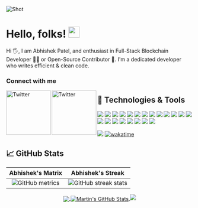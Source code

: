 ![Shot](https://github.com/abhishekpatel946/abhishekpatel946/blob/master/My%20Post.png)

# Hello, folks! <img src="https://raw.githubusercontent.com/MartinHeinz/MartinHeinz/master/wave.gif" width="30px" height="30px">

Hi 🖐, I am Abhishek Patel, and enthusiast in Full-Stack Blockchain Developer 👨‍💻 or Open-Source Contributor 👾. 
I'm a dedicated developer who writes efficient & clean code.

<!--
You can find me on <a href="https://dev.to/abhishekpatel946">
  <img src="https://d2fltix0v2e0sb.cloudfront.net/dev-badge.svg" alt="Abhishek Patel's DEV Profile" height="20" width="20">
</a> - [![LinkedIn][3.2]][3].
-->
### Connect with me

<a href="https://twitter.com/abhishekpatel_0" target="_blank"><img src="https://cdn2.iconfinder.com/data/icons/social-media-2199/64/social_media_isometric_6-twitter-512.png" height="120px" width="120px" alt="Twitter" align="left"></a><a href="https://www.linkedin.com/in/abhishekpatel946/" target="_blank"><img src="https://cdn2.iconfinder.com/data/icons/social-media-2199/64/social_media_isometric_14-linkedin-512.png" height="120px" width="120px" alt="Twitter" align="left"></a>

## 🔧 Technologies & Tools

![](https://img.shields.io/badge/Code-Python-informational?style=flat&logo=python&logoColor=white&color=2bbc8a)
![](https://img.shields.io/badge/Code-JavaScript-informational?style=flat&logo=Javascript&logoColor=white&color=2bbc8a)
![](https://img.shields.io/badge/Code-Typescript-informational?style=flat&logo=typescript&logoColor=white&color=2bbc8a)
![](https://img.shields.io/badge/Code-React-informational?style=flat&logo=react&logoColor=white&color=2bbc8a)
![](https://img.shields.io/badge/Code-Redux-informational?style=flat&logo=redux&logoColor=white&color=2bbc8a)
![](https://img.shields.io/badge/Code-NEXT.js-informational?style=flat&logo=next.js&logoColor=white&color=2bbc8a)
![](https://img.shields.io/badge/Code-NodeJS-informational?style=flat&logo=node.js&logoColor=white&color=2bbc8a)
![](https://img.shields.io/badge/Code-Nest-informational?style=flat&logo=nestjs&logoColor=white&color=2bbc8a)
![](https://img.shields.io/badge/Code-WEB3-informational?style=flat&logo=web3.js&logoColor=white&color=2bbc8a)
![](https://img.shields.io/badge/OS-Linux-informational?style=flat&logo=linux&logoColor=white&color=2bbc8a)
![](https://img.shields.io/badge/VS-CODE?style=flat&logo=vscode&logoColor=white&color=2bbc8a)
![](https://img.shields.io/badge/Tools-Docker-informational?style=flat&logo=docker&logoColor=white&color=2bbc8a)
![](https://img.shields.io/badge/Tools-CI/CD-informational?style=flat&logo=devops&logoColor=white&color=2bbc8a)
![](https://img.shields.io/badge/Tools-Git-informational?style=flat&logo=Git&logoColor=white&color=2bbc8a)
![](https://img.shields.io/badge/Platform-Netlify-informational?style=flat&logo=netlify&logoColor=white&color=2bbc8a)
![](https://img.shields.io/badge/Platform-GCP-informational?style=flat&logo=googlecloud&logoColor=white&color=2bbc8a)
![](https://img.shields.io/badge/Platform-Firebase-informational?style=flat&logo=firebase&logoColor=white&color=2bbc8a)
![](https://img.shields.io/badge/Platform-Ethereum-informational?style=flat&logo=ethereum&logoColor=white&color=2bbc8a)
![](https://img.shields.io/badge/Database-MySQL-informational?style=flat&logo=mysql&logoColor=white&color=2bbc8a)
![](https://img.shields.io/badge/Database-MongoDB-informational?style=flat&logo=mongodb&logoColor=white&color=2bbc8a)
![](https://img.shields.io/badge/Tools-GraphQL-informational?style=flat&logo=graphql&logoColor=white&color=2bbc8a)

![](https://visitor-badge.glitch.me/badge?page_id=abhishekpatel946.abhishekpatel946?color=2bbc8a)
[![wakatime](https://wakatime.com/badge/user/7275ee33-3c79-436a-a815-c22450d43021.svg)](https://wakatime.com/@7275ee33-3c79-436a-a815-c22450d43021)
 <!-- SourcererIo                                                                                                                                                 
[![](https://sourcerer.io/fame/abhishekpatel946/abhishekpatel946/abhishekpatel946/images/0)](https://sourcerer.io/fame/abhishekpatel946/abhishekpatel946/abhishekpatel946/links/0)[![](https://sourcerer.io/fame/abhishekpatel946/abhishekpatel946/abhishekpatel946/images/1)](https://sourcerer.io/fame/abhishekpatel946/abhishekpatel946/abhishekpatel946/links/1)[![](https://sourcerer.io/fame/abhishekpatel946/abhishekpatel946/abhishekpatel946/images/2)](https://sourcerer.io/fame/abhishekpatel946/abhishekpatel946/abhishekpatel946/links/2)[![](https://sourcerer.io/fame/abhishekpatel946/abhishekpatel946/abhishekpatel946/images/3)](https://sourcerer.io/fame/abhishekpatel946/abhishekpatel946/abhishekpatel946/links/3)[![](https://sourcerer.io/fame/abhishekpatel946/abhishekpatel946/abhishekpatel946/images/4)](https://sourcerer.io/fame/abhishekpatel946/abhishekpatel946/abhishekpatel946/links/4)[![](https://sourcerer.io/fame/abhishekpatel946/abhishekpatel946/abhishekpatel946/images/5)](https://sourcerer.io/fame/abhishekpatel946/abhishekpatel946/abhishekpatel946/links/5)[![](https://sourcerer.io/fame/abhishekpatel946/abhishekpatel946/abhishekpatel946/images/6)](https://sourcerer.io/fame/abhishekpatel946/abhishekpatel946/abhishekpatel946/links/6)[![](https://sourcerer.io/fame/abhishekpatel946/abhishekpatel946/abhishekpatel946/images/7)](https://sourcerer.io/fame/abhishekpatel946/abhishekpatel946/abhishekpatel946/links/7)
-->
<!--
[![Abhishek Patel's DEV Profile](https://d2fltix0v2e0sb.cloudfront.net/dev-badge.svg)](https://dev.to/abhishekpatel946)
-->

## &#x1f4c8; GitHub Stats

|                      Abhishek's Matrix                       |                                        Abhishek's Streak                                        |
| :----------------------------------------------------------: | :---------------------------------------------------------------------------------------------: |
| ![GitHub metrics](https://metrics.lecoq.io/abhishekpatel946) | ![GitHub streak stats](https://github-readme-streak-stats.herokuapp.com/?user=abhishekpatel946) |

<p align="center">
<a href="https://github.com/abhishekpatel946/abhishekpatel946">
  <img align="center" src="https://github-readme-stats.vercel.app/api/top-langs/?username=abhishekpatel946&hide=&title_color=ffffff&text_color=c9cacc&icon_color=2bbc8a&bg_color=1d1f21" />
</a>

<a href="https://github.com/abhishekpatel946/abhishekpatel946">
  <img align="center" src="https://github-readme-stats.vercel.app/api?username=abhishekpatel946&show_icons=true&line_height=27&count_private=true&title_color=ffffff&text_color=c9cacc&icon_color=2bbc8a&bg_color=1d1f21" alt="Martin's GitHub Stats" />
</a>

<img src="https://github-profile-trophy.vercel.app/?username=abhishekpatel946&theme=darkhub&margin-w=15&margin-h=15 (https://github.com/ryo-ma/github-profile-trophy)">
</p>
<!--
![Abhishek's wakatime stats](https://github-readme-stats.vercel.app/api/wakatime?username=Abhishekpatel946&layout=compact)
![GitHub Activity Graph](https://activity-graph.herokuapp.com/graph?username=abhishekpatel946)  
-->

<!-- links to social media icons -->

<!-- icons with padding -->

[1.1]: http://i.imgur.com/tXSoThF.png (twitter icon with padding)
[2.1]: http://i.imgur.com/0o48UoR.png (github icon with padding)

<!-- icons without padding -->

[1.2]: http://i.imgur.com/wWzX9uB.png (twitter icon without padding)
[2.2]: http://i.imgur.com/9I6NRUm.png (github icon without padding)
[3.2]: https://raw.githubusercontent.com/MartinHeinz/MartinHeinz/master/linkedin-3-16.png (LinkedIn icon without padding)

<!-- links to your social media accounts -->

[1]: https://twitter.com/@abhishekpatel_0
[2]: https://github.com/abhishekpatel946
[3]: https://www.linkedin.com/abhishek-patel-700442172/

<!-- Resources -->
<!-- Icons: https://simpleicons.org/ -->
<!-- GitHub Stats: https://github.com/anuraghazra/github-readme-stats -->
<!-- Emojis: https://emojipedia.org/emoji/ -->
<!-- HTML Emojis: https://www.fileformat.info/index.htm -->
<!-- Shields: https://shields.io/ -->
<!-- Awesome GitHub Profile README: https://github.com/abhisheknaiidu/awesome-github-profile-readme -->
<!-- GitHub Profile README: https://github.com/MartinHeinz/MartinHeinz/blob/master/README.md -->
